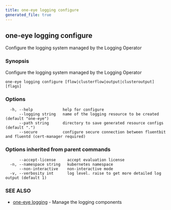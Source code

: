 ```yaml
---
title: one-eye logging configure
generated_file: true
---
```

## one-eye logging configure

Configure the logging system managed by the Logging Operator

### Synopsis

Configure the logging system managed by the Logging Operator

```
one-eye logging configure [flow|clusterflow|output|clusteroutput] [flags]
```

### Options

```
  -h, --help             help for configure
      --logging string   name of the logging resource to be created (default "one-eye")
      --path string      directory to save generated resource configs (default ".")
      --secure           configure secure connection between fluentbit and fluentd (cert-manager required)
```

### Options inherited from parent commands

```
      --accept-license     accept evaluation license
  -n, --namespace string   kubernetes namespace
      --non-interactive    non-interactive mode
  -v, --verbosity int      log level. raise to get more detailed log output (default 1)
```

### SEE ALSO

* [one-eye logging](/docs/one-eye/cli/reference/one-eye_logging/)	 - Manage the logging components

